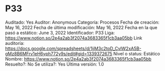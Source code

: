 # P33

Auditado: Yes
Auditor: Anonymous
Categoría: Procesos
Fecha de creación: May 16, 2022
Fecha de última modificación: May 16, 2022
Fecha en la que pasó a estático: June 3, 2022
Identificador: P33
Liga: https://www.notion.so/2e4a2ab3f2074a3683365f1cb3aa05bb 
Link auditoría: https://docs.google.com/spreadsheets/d/1ijM3c2toD_CvIW2xA5B-gMz8B6MFrv1eH6yph772y9s/edit#gid=1339372675
Nivel o status: Estático
Nombre: https://www.notion.so/2e4a2ab3f2074a3683365f1cb3aa05bb 
Resuelto?: No
Se utiliza?: Yes
Última versión: 1.0
